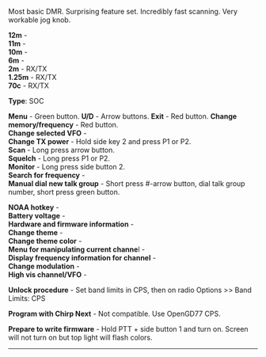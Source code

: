 Most basic DMR. Surprising feature set. Incredibly fast scanning. Very workable jog knob.

**12m** -  
**11m** -  
**10m** -  
**6m** -  
**2m** -  RX/TX  
**1.25m** -  RX/TX  
**70c** -  RX/TX

**Type**: SOC  

**Menu** -  Green button. 
**U/D** -  Arrow buttons. 
**Exit** -  Red button. 
**Change memory/frequency** -  Red button.  
**Change selected VFO** -  
**Change TX power** -  Hold side key 2 and press P1 or P2.  
**Scan** -  Long press arrow button.  
**Squelch** -  Long press P1 or P2.  
**Monitor** -  Long press side button 2.  
**Search for frequency** -  
**Manual dial new talk group** -  Short press #-arrow button, dial talk group number, short press green button.  



**NOAA hotkey** -  
**Battery voltage** -  
**Hardware and firmware information** -  
**Change theme** -  
**Change theme color** -  
**Menu for manipulating current channe**l -  
**Display frequency information for channel** -  
**Change modulation** -  
**High vis channel/VFO** -  


**Unlock procedure** -  Set band limits in CPS, then on radio Options >> Band Limits: CPS

**Program with Chirp Next** -  Not compatible. Use OpenGD77 CPS.  

**Prepare to write firmware** -  Hold PTT + side button 1 and turn on. Screen will not turn on but top light will flash colors.  
***